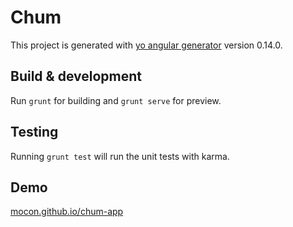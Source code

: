 # Chum

This project is generated with [yo angular generator](https://github.com/yeoman/generator-angular)
version 0.14.0.

## Build & development

Run `grunt` for building and `grunt serve` for preview.

## Testing

Running `grunt test` will run the unit tests with karma.

## Demo

[mocon.github.io/chum-app](http://mocon.github.io/chum-app/)